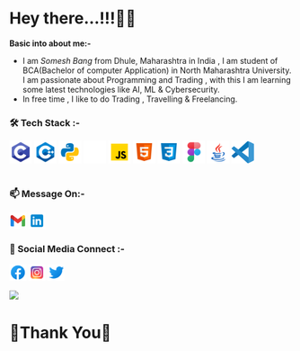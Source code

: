 <h1>Hey there...!!!🙋‍♂️</h1>

<strong>Basic into about me:- </strong>
- I am <em>Somesh Bang</em> from Dhule, Maharashtra in India , I am student of BCA(Bachelor of computer Application) in North Maharashtra University. I am passionate about Programming and Trading , with this I am learning some latest technologies like AI, ML & Cybersecurity.
- In free time , I like to do Trading , Travelling & Freelancing.


<h3>🛠 Tech Stack :- </h3>
<span><img height="40" src="https://github.com/SomeshBang/SomeshBang/blob/main/c.svg" /></span>
<span><img height="40" src="https://github.com/SomeshBang/SomeshBang/blob/main/c%2B%2B.svg" /></span>
<span><img height="40" src="https://github.com/SomeshBang/SomeshBang/blob/main/Python.svg" /></span>
<span><img height="40" src="https://github.com/SomeshBang/SomeshBang/blob/main/django.svg" /></span>
<span><img height="40" src="https://github.com/SomeshBang/SomeshBang/blob/main/javascript.svg" /></span>
<span><img height="40" src="https://github.com/SomeshBang/SomeshBang/blob/main/html.svg" /></span>
<span><img height="40" src="https://github.com/SomeshBang/SomeshBang/blob/main/css.svg" /></span>
<span><img height="40" src="https://github.com/SomeshBang/SomeshBang/blob/main/figma.svg" /></span>
<span><img height="40" src="https://github.com/SomeshBang/SomeshBang/blob/main/java.svg" /></span>
<span><img height="40" src="https://github.com/SomeshBang/SomeshBang/blob/main/visual-studio-code-seeklogo.com.svg" /></span>

<br>
<br>

<h3>📫 Message On:-</h3>
<div>
<a href="mailto:bangsomesh060801@gmail.com"><img height="30" src="https://github.com/SomeshBang/SomeshBang/blob/main/gmail.svg" /></a>
<a href="https://www.linkedin.com/in/somesh-bang"><img height="30" src="https://github.com/SomeshBang/SomeshBang/blob/main/linkedin.svg" /></a>
</div>



<h3>🤝 Social Media Connect :-</h3>
<div>
<a href="https://www.facebook.com/somesh.bang.5"><img height="30" src="https://github.com/SomeshBang/SomeshBang/blob/main/facebook.svg" /></a>
<a href="https://www.instagram.com/somesh0608/"><img height="30" src="https://github.com/SomeshBang/SomeshBang/blob/main/instagram.svg" /></a>
<a href="https://twitter.com/SomeshBang06"><img height="30" src="https://github.com/SomeshBang/SomeshBang/blob/main/twitter.svg" /></a>
</div>

<!---
SomeshBang/SomeshBang is a ✨ special ✨ repository because its `README.md` (this file) appears on your GitHub profile.
You can click the Preview link to take a look at your changes.
--->


![](https://komarev.com/ghpvc/?username=SomeshBang)

<h1></h1>
<h1><b>🙏Thank You👋</b></h1>
